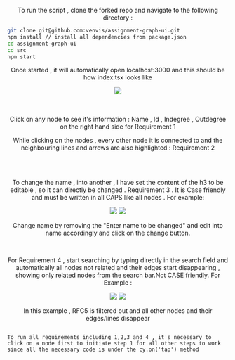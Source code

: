 <p align="center">To run the script , clone the forked repo and navigate to the following directory : </p>

```sh
git clone git@github.com:venvis/assignment-graph-ui.git
npm install // install all dependencies from package.json
cd assignment-graph-ui
cd src
npm start
```
<p align="center">Once started , it will automatically open localhost:3000 and this should be how index.tsx looks like</p>

<div align="center">
  <img src="https://i.imgur.com/lEoOxBA.png">
</div>
<br><br>
<p align="center"> Click on any node to see it's information : Name , Id , Indegree , Outdegree on the right hand side for Requirement 1</p>
<p align="center">While clicking on the nodes , every other node it is connected to and the neighbouring lines and arrows are also highlighted : Requirement 2</p>
<br><br>

<p align="center"> To change the name , into another , I have set the content of the h3 to be editable , so it can directly be changed . Requirement 3 . It is Case friendly and must be written in all CAPS like all nodes . For example: </p>
<div align="center" display="flex">
  <img src="https://i.imgur.com/LYrBXqR.png">
  <img src="https://i.imgur.com/1hLgzMo.png">
</div>
<p align="center">Change name by removing the "Enter name to be changed" and edit into name accordingly and click on the change button.</p>
<br>

<p align="center">For Requirement 4 , start searching by typing directly in the search field and automatically all nodes not related and their edges start disappearing , showing only related nodes from the search bar.Not CASE friendly. For Example : </p>

<div align="center" display="flex">
  <img src="https://i.imgur.com/szFzQ9A.png">
  <img src="https://i.imgur.com/6QDqJ68.png">
</div>
<p align="center">In this example , RFC5 is filtered out and all other nodes and their edges/lines disappear</p>

```node

To run all requirements including 1,2,3 and 4 , it's necessary to click on a node first to initiate step 1 for all other steps to work since all the necessary code is under the cy.on('tap') method 

```
